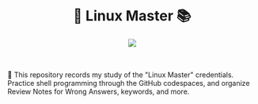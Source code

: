<div align= "center">
    <h1> 🐧 Linux Master 📚</h1>
</div>

<div align= "center">
<img src="https://img.shields.io/badge/License-MIT-blue"/>
</div>
<br/>
<br/>

🐧 This repository records my study of the "Linux Master" credentials. Practice shell programming through the GitHub codespaces, and organize Review Notes for Wrong Answers, keywords, and more.
